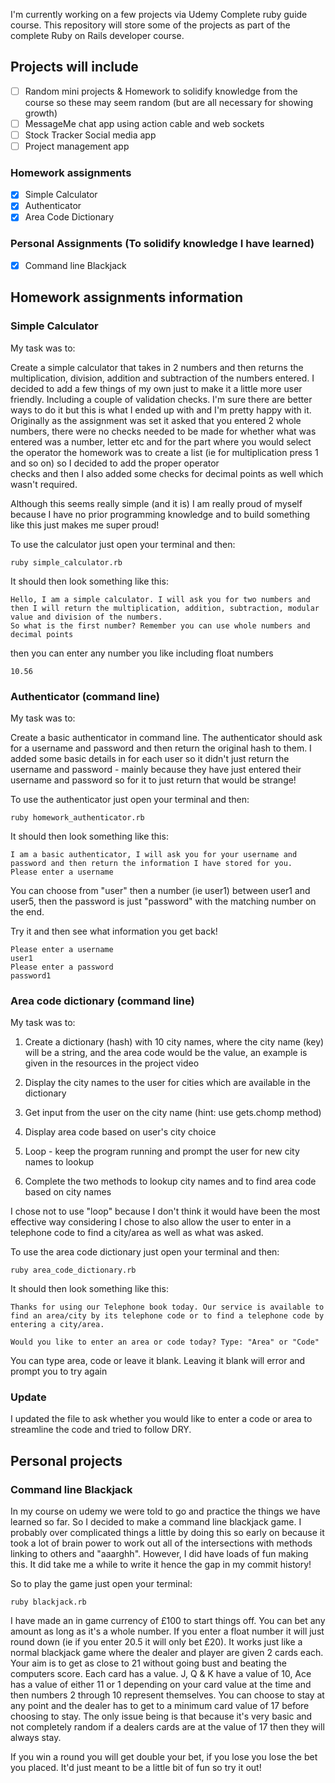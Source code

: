 I'm currently working on a few projects via Udemy Complete ruby guide course. This repository will store some of the projects as part of the
complete Ruby on Rails developer course.

## Projects will include
* [ ] Random mini projects & Homework to solidify knowledge from the course so these may seem random (but are all necessary for showing growth)
* [ ] MessageMe chat app using action cable and web sockets 
* [ ] Stock Tracker Social media app 
* [ ] Project management app 

### Homework assignments 
* [X] Simple Calculator
* [X] Authenticator
* [X] Area Code Dictionary

### Personal Assignments (To solidify knowledge I have learned)
* [X] Command line Blackjack

## Homework assignments information

### Simple Calculator 
My task was to: 

Create a simple calculator that takes in 2 numbers and then returns the multiplication, division, addition and subtraction of the numbers entered. I decided to 
add a few things of my own just to make it a little more user friendly. Including a couple of validation checks. I'm sure there are better ways to do it but this is what I ended 
up with and I'm pretty happy with it. Originally as the assignment was set it asked that you entered 2 whole numbers, there were no checks needed to be made for whether what was entered was a number, letter etc
and for the part where you would select the operator the homework was to create a list (ie for multiplication press 1 and so on) so I decided to add the proper operator  
checks and then I also added some checks for decimal points as well which wasn't required. 

Although this seems really simple (and it is) I am really proud of myself because I have no prior programming knowledge and to build something  
like this just makes me super proud! 

To use the calculator just open your terminal and then:
```
ruby simple_calculator.rb
```
It should then look something like this:
```
Hello, I am a simple calculator. I will ask you for two numbers and then I will return the multiplication, addition, subtraction, modular value and division of the numbers.
So what is the first number? Remember you can use whole numbers and decimal points
```
then you can enter any number you like including float numbers
```
10.56
```
### Authenticator (command line) 
My task was to: 

Create a basic authenticator in command line. The authenticator should ask for a username and password and then return the original hash to them. I added some basic details in for each user so it didn't just return the username and password - mainly because they have just entered their username and password so for it to just return that would be strange!

To use the authenticator just open your terminal and then:
```
ruby homework_authenticator.rb
```

It should then look something like this:
```
I am a basic authenticator, I will ask you for your username and password and then return the information I have stored for you.
Please enter a username
```
You can choose from "user" then a number (ie user1) between user1 and user5, then the password is just "password" with the matching number on the end.

Try it and then see what information you get back!
```
Please enter a username
user1
Please enter a password
password1
```
### Area code dictionary (command line) 
My task was to: 

1. Create a dictionary (hash) with 10 city names, where the city name (key) will be a string, and the area code would be the value, an example is given in the resources in the project video

2. Display the city names to the user for cities which are available in the dictionary

3. Get input from the user on the city name (hint: use gets.chomp method)

4. Display area code based on user's city choice

5. Loop - keep the program running and prompt the user for new city names to lookup

6. Complete the two methods to lookup city names and to find area code based on city names

I chose not to use "loop" because I don't think it would have been the most effective way considering I chose to also allow the user to enter in
a telephone code to find a city/area as well as what was asked.

To use the area code dictionary just open your terminal and then:
```
ruby area_code_dictionary.rb
```

It should then look something like this:
```
Thanks for using our Telephone book today. Our service is available to find an area/city by its telephone code or to find a telephone code by entering a city/area.

Would you like to enter an area or code today? Type: "Area" or "Code"

```
You can type area, code or leave it blank. Leaving it blank will error and prompt you to try again

### Update
I updated the file to ask whether you would like to enter a code or area to streamline the code and tried to follow DRY. 

## Personal projects

### Command line Blackjack

In my course on udemy we were told to go and practice the things we have learned so far. So I decided to make a command line blackjack game. I
probably over complicated things a little by doing this so early on because it took a lot of brain power to work out all of the intersections with methods linking to others
and "aaarghh". However, I did have loads of fun making this. It did take me a while to write it hence the gap in my commit history!

So to play the game just open your terminal:
```
ruby blackjack.rb
```
I have made an in game currency of £100 to start things off. You can bet any amount as long as it's a whole number. If you enter a float number it will just round down
(ie if you enter 20.5 it will only bet £20). It works just like a normal blackjack game where the dealer and player are given 2 cards each. Your aim is to get as close to 21
without going bust and beating the computers score. Each card has a value. J, Q & K have a value of 10, Ace has a value of either 11 or 1 depending on your card value at the
time and then numbers 2 through 10 represent themselves. You can choose to stay at any point and the dealer has to get to a minimum card value of 17 before choosing to stay. The 
only issue being is that because it's very basic and not completely random if a dealers cards are at the value of 17 then they will always stay.

If you win a round you will get double your bet, if you lose you lose the bet you placed. It'd just meant to be a little bit of fun so try it out!
